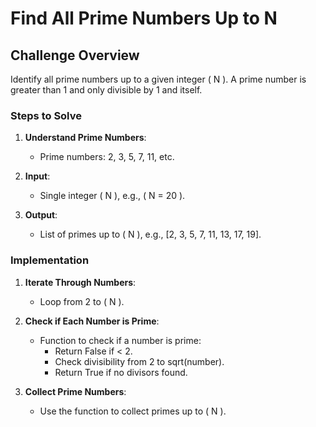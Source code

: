# Find All Prime Numbers Up to N

## Challenge Overview
Identify all prime numbers up to a given integer \( N \). A prime number is greater than 1 and only divisible by 1 and itself.

### Steps to Solve
1. **Understand Prime Numbers**:
   - Prime numbers: 2, 3, 5, 7, 11, etc.

2. **Input**:
   - Single integer \( N \), e.g., \( N = 20 \).

3. **Output**:
   - List of primes up to \( N \), e.g., [2, 3, 5, 7, 11, 13, 17, 19].

### Implementation
1. **Iterate Through Numbers**:
   - Loop from 2 to \( N \).

2. **Check if Each Number is Prime**:
   - Function to check if a number is prime:
     - Return False if < 2.
     - Check divisibility from 2 to sqrt(number).
     - Return True if no divisors found.

3. **Collect Prime Numbers**:
   - Use the function to collect primes up to \( N \).


